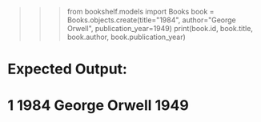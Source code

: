 >>> from bookshelf.models import Books
>>> book = Books.objects.create(title="1984", author="George Orwell", publication_year=1949)
>>> print(book.id, book.title, book.author, book.publication_year)

# Expected Output:
# 1 1984 George Orwell 1949
